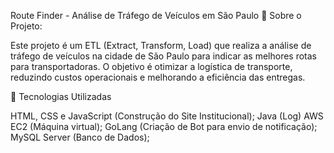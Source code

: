 Route Finder - Análise de Tráfego de Veículos em São Paulo
📌 Sobre o Projeto:

Este projeto é um ETL (Extract, Transform, Load) que realiza a análise de tráfego de veículos na cidade de São Paulo para indicar as melhores rotas para transportadoras. O objetivo é otimizar a logística de transporte, reduzindo custos operacionais e melhorando a eficiência das entregas.

🔧 Tecnologias Utilizadas

HTML, CSS e JavaScript (Construção do Site Institucional);
Java (Log)
AWS EC2 (Máquina virtual);
GoLang (Criação de Bot para envio de notificação);
MySQL Server (Banco de Dados);
